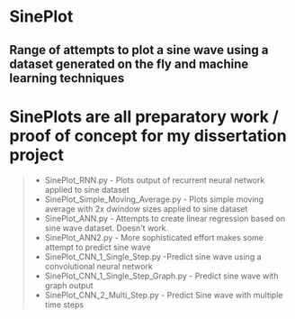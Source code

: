 # SinePlot 
## Range of attempts to plot a sine wave using a dataset generated on the fly and machine learning techniques

# SinePlots are all preparatory work / proof of concept for my dissertation project

> - SinePlot_RNN.py - Plots output of recurrent neural network applied to sine dataset 
> - SinePlot_Simple_Moving_Average.py - Plots simple moving average with 2x dwindow sizes applied to sine dataset
> - SinePlot_ANN.py - Attempts to create linear regression based on sine wave dataset. Doesn't work.
> - SinePlot_ANN2.py - More sophisticated effort makes some attempt to predict sine wave 
> - SinePlot_CNN_1_Single_Step.py -Predict sine wave using a convolutional neural network
> - SinePlot_CNN_1_Single_Step_Graph.py - Predict sine wave with graph output
> - SinePlot_CNN_2_Multi_Step.py - Predict Sine wave with multiple time steps

